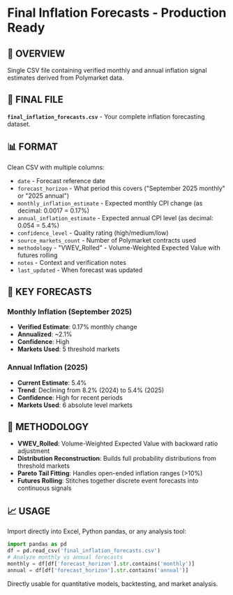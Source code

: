# Final Inflation Forecasts - Production Ready

## 🎯 OVERVIEW
Single CSV file containing verified monthly and annual inflation signal estimates derived from Polymarket data.

## 📄 FINAL FILE
**`final_inflation_forecasts.csv`** - Your complete inflation forecasting dataset.

## 📊 FORMAT
Clean CSV with multiple columns:
- `date` - Forecast reference date
- `forecast_horizon` - What period this covers ("September 2025 monthly" or "2025 annual")
- `monthly_inflation_estimate` - Expected monthly CPI change (as decimal: 0.0017 = 0.17%)
- `annual_inflation_estimate` - Expected annual CPI level (as decimal: 0.054 = 5.4%)
- `confidence_level` - Quality rating (high/medium/low)
- `source_markets_count` - Number of Polymarket contracts used
- `methodology` - "VWEV_Rolled" - Volume-Weighted Expected Value with futures rolling
- `notes` - Context and verification notes
- `last_updated` - When forecast was updated

## 💎 KEY FORECASTS

### Monthly Inflation (September 2025)
- **Verified Estimate**: 0.17% monthly change
- **Annualized**: ~2.1%
- **Confidence**: High
- **Markets Used**: 5 threshold markets

### Annual Inflation (2025)
- **Current Estimate**: 5.4%
- **Trend**: Declining from 8.2% (2024) to 5.4% (2025)
- **Confidence**: High for recent periods
- **Markets Used**: 6 absolute level markets

## 🔧 METHODOLOGY
- **VWEV_Rolled**: Volume-Weighted Expected Value with backward ratio adjustment
- **Distribution Reconstruction**: Builds full probability distributions from threshold markets
- **Pareto Tail Fitting**: Handles open-ended inflation ranges (>10%)
- **Futures Rolling**: Stitches together discrete event forecasts into continuous signals

## 📈 USAGE
Import directly into Excel, Python pandas, or any analysis tool:

```python
import pandas as pd
df = pd.read_csv('final_inflation_forecasts.csv')
# Analyze monthly vs annual forecasts
monthly = df[df['forecast_horizon'].str.contains('monthly')]
annual = df[df['forecast_horizon'].str.contains('annual')]
```

Directly usable for quantitative models, backtesting, and market analysis.
